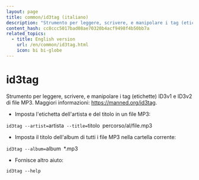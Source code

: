 ```yaml
---
layout: page
title: common/id3tag (italiano)
description: "Strumento per leggere, scrivere, e manipolare i tag (etichette) ID3v1 e ID3v2 di file MP3."
content_hash: cc8ccc5017bad08ae70320b4acf9498f4b50bb7a
related_topics:
  - title: English version
    url: /en/common/id3tag.html
    icon: bi bi-globe
---
```

# id3tag

Strumento per leggere, scrivere, e manipolare i tag (etichette) ID3v1 e ID3v2 di file MP3.
Maggiori informazioni: <https://manned.org/id3tag>.

- Imposta l'etichetta dell'artista e del titolo in un file MP3:

`id3tag --artist=`<span class="tldr-var badge badge-pill bg-dark-lm bg-white-dm text-white-lm text-dark-dm font-weight-bold">artista</span>` --title=`<span class="tldr-var badge badge-pill bg-dark-lm bg-white-dm text-white-lm text-dark-dm font-weight-bold">titolo</span>` `<span class="tldr-var badge badge-pill bg-dark-lm bg-white-dm text-white-lm text-dark-dm font-weight-bold">percorso/al/file.mp3</span>

- Imposta il titolo dell'album di tutti i file MP3 nella cartella corrente:

`id3tag --album=`<span class="tldr-var badge badge-pill bg-dark-lm bg-white-dm text-white-lm text-dark-dm font-weight-bold">album</span>` `<span class="tldr-var badge badge-pill bg-dark-lm bg-white-dm text-white-lm text-dark-dm font-weight-bold">*.mp3</span>

- Fornisce altro aiuto:

`id3tag --help`
